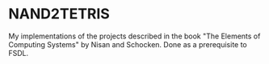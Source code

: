 # NAND2TETRIS

My implementations of the projects described in the book "The Elements of Computing Systems" by Nisan and Schocken.
Done as a prerequisite to FSDL.
